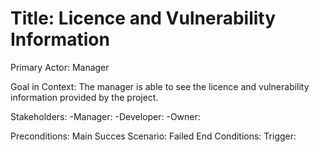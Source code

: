# Title: Licence and Vulnerability Information
Primary Actor:  Manager

Goal in Context:  The manager is able to see the licence and vulnerability information provided by the project.

Stakeholders:  -Manager:
-Developer:
-Owner:

Preconditions:
Main Succes Scenario:
Failed End Conditions:
Trigger:

